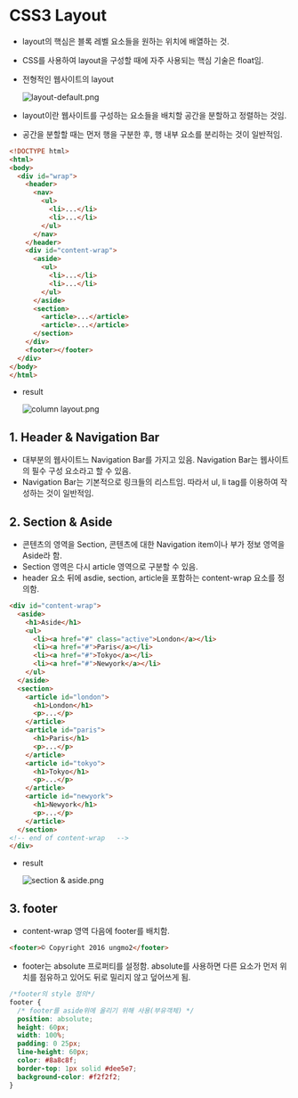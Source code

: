 # CSS3 Layout

- layout의 핵심은 블록 레벨 요소들을 원하는 위치에 배열하는 것.

- CSS를 사용하여 layout을 구성할 때에 자주 사용되는 핵심 기술은 float임.

- 전형적인 웹사이트의 layout

  ![layout-default.png](https://prod-files-secure.s3.us-west-2.amazonaws.com/510cd684-c9a0-45bd-b45d-b35ad6027628/29427901-fa21-430f-9c90-4fe9b6416eed/layout-default.png)

- layout이란 웹사이트를 구성하는 요소들을 배치할 공간을 분할하고 정렬하는 것임.

- 공간을 분할할 때는 먼저 행을 구분한 후, 행 내부 요소를 분리하는 것이 일반적임.

```html
<!DOCTYPE html>
<html>
<body>
  <div id="wrap">
    <header>
      <nav>
        <ul>
          <li>...</li>
          <li>...</li>
        </ul>
      </nav>
    </header>
    <div id="content-wrap">
      <aside>
        <ul>
          <li>...</li>
          <li>...</li>
        </ul>
      </aside>
      <section>
        <article>...</article>
        <article>...</article>
      </section>
    </div>
    <footer></footer>
  </div>
</body>
</html>
```

- result

  ![column layout.png](https://prod-files-secure.s3.us-west-2.amazonaws.com/510cd684-c9a0-45bd-b45d-b35ad6027628/2054d60b-5942-43f2-9152-52c7367971ab/column_layout.png)

## 1. Header & Navigation Bar

- 대부분의 웹사이트느 Navigation Bar를 가지고 있음. Navigation Bar는 웹사이트의 필수 구성 요소라고 할 수 있음.
- Navigation Bar는 기본적으로 링크들의 리스트임. 따라서 ul, li tag를 이용하여 작성하는 것이 일반적임.

## 2. Section & Aside

- 콘텐츠의 영역을 Section, 콘텐츠에 대한 Navigation item이나 부가 정보 영역을 Aside라 함.
- Section 영역은 다시 article 영역으로 구분할 수 있음.
- header 요소 뒤에 asdie, section, article을 포함하는 content-wrap 요소를 정의함.

```html
<div id="content-wrap">
  <aside>
    <h1>Aside</h1>
    <ul>
      <li><a href="#" class="active">London</a></li>
      <li><a href="#">Paris</a></li>
      <li><a href="#">Tokyo</a></li>
      <li><a href="#">Newyork</a></li>
    </ul>
  </aside>
  <section>
    <article id="london">
      <h1>London</h1>
      <p>...</p>
    </article>
    <article id="paris">
      <h1>Paris</h1>
      <p>...</p>
    </article>
    <article id="tokyo">
      <h1>Tokyo</h1>
      <p>...</p>
    </article>
    <article id="newyork">
      <h1>Newyork</h1>
      <p>...</p>
    </article>
  </section>
<!-- end of content-wrap   -->
</div>
```

- result

  ![section & aside.png](https://prod-files-secure.s3.us-west-2.amazonaws.com/510cd684-c9a0-45bd-b45d-b35ad6027628/7b92b69c-800b-477e-9361-fc3163c16778/section__aside.png)

## 3. footer

- content-wrap 영역 다음에 footer를 배치함.

```html
<footer>© Copyright 2016 ungmo2</footer>
```

- footer는 absolute 프로퍼티를 설정함. absolute를 사용하면 다른 요소가 먼저 위치를 점유하고 있어도 뒤로 밀리지 않고 덮어쓰게 됨.

```css
/*footer의 style 정의*/
footer {
  /* footer를 aside위에 올리기 위해 사용(부유객체) */
  position: absolute;
  height: 60px;
  width: 100%;
  padding: 0 25px;
  line-height: 60px;
  color: #8a8c8f;
  border-top: 1px solid #dee5e7;
  background-color: #f2f2f2;
}
```